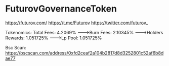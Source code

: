 # FuturovGovernanceToken
https://futurov.com/
https://t.me/Futurov
https://twitter.com/futurov_

 Tokenomics:
        Total Fees: 4.2069%
        --->Burn Fees: 2.10345%
        --->Holders Rewards: 1.051725%
        --->Lp Pool: 1.051725%

Bsc Scan: https://bscscan.com/address/0xfd2ceaf2a104b2817d8d3252801c52af6b8dae77
